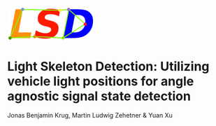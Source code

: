<img src="images/LSD_Logo.png" alt="LSD_Logo" width="200"/>

# Light Skeleton Detection: Utilizing vehicle light positions for angle agnostic signal state detection
Jonas Benjamin Krug, Martin Ludwig Zehetner & Yuan Xu

